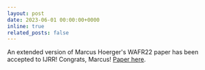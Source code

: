 ```yaml
---
layout: post
date: 2023-06-01 00:00:00+0000
inline: true
related_posts: false
---
```


An extended version of Marcus Hoerger's WAFR22 paper has been accepted to IJRR! Congrats, Marcus! [Paper here](papers/ijrr23-advt.pdf).
